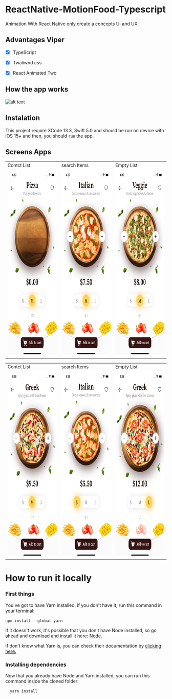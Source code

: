 # ReactNative-MotionFood-Typescript

Animation With React Native only create a concepts UI and UX   

## Advantages Viper

- [x] TypeScript 
- [x] Twaliwnd css 
- [x] React Animated Two


## How the app works

![alt text](https://github.com/memof90/screenProjects/blob/master/Motion-app/Simulator%20Screen%20Recording%20-%20iPhone%2013%20Pro%20-%202022-05-27%20at%2016.14.15.gif?raw=true)

## Instalation
This project require XCode 13.3, Swift 5.0 and should be run on device with iOS 15+ and then, you should `run` the app.

 ## Screens Apps
 
 <table>
  <tr>
    <td>Contct List</td>
     <td>search Items</td>
     <td>Empty List</td>
  </tr>
  <tr>
    <td><img src="https://github.com/memof90/screenProjects/blob/master/Motion-app/Simulator%20Screen%20Shot%20-%20iPhone%2013%20Pro%20-%202022-05-27%20at%2016.37.48.png" width=270 height=580></td>
    <td><img src="https://github.com/memof90/screenProjects/blob/master/Motion-app/Simulator%20Screen%20Shot%20-%20iPhone%2013%20Pro%20-%202022-05-27%20at%2016.37.54.png?raw=true" width=270 height=580></td>
     <td><img src="https://github.com/memof90/screenProjects/blob/master/Motion-app/Simulator%20Screen%20Shot%20-%20iPhone%2013%20Pro%20-%202022-05-27%20at%2016.37.58.png?raw=true" width=270 height=580></td>
  </tr>
 </table>
 
  <table>
  <tr>
    <td>Contct List</td>
     <td>search Items</td>
     <td>Empty List</td>
  </tr>
  <tr>
    <td><img src="https://github.com/memof90/screenProjects/blob/master/Motion-app/Simulator%20Screen%20Shot%20-%20iPhone%2013%20Pro%20-%202022-05-27%20at%2016.38.01.png?raw=true" width=270 height=580></td>
    <td><img src="https://github.com/memof90/screenProjects/blob/master/Motion-app/Simulator%20Screen%20Shot%20-%20iPhone%2013%20Pro%20-%202022-05-27%20at%2016.38.09.png?raw=true" width=270 height=580></td>
     <td><img src="https://github.com/memof90/screenProjects/blob/master/Motion-app/Simulator%20Screen%20Shot%20-%20iPhone%2013%20Pro%20-%202022-05-27%20at%2016.38.39.png?raw=true" width=270 height=580></td>
  </tr>
 </table>
 
# How to run it locally

### First things

You've got to have Yarn installed, if you don't have it, run this command in your terminal:

```node
npm install --global yarn
```

If it doesn't work, it's possible that you don't have Node installed, so go ahead and download and install it here: [Node.](https://nodejs.org 'Node Website')

If don't know what Yarn is, you can check their documentation by [clicking here.](https://classic.yarnpkg.com/en/docs/getting-started 'Yarn Documentation')

### Installing dependencies

Now that you already have Node and Yarn installed, you can run this command inside the cloned folder:

```
  yarn install
```

 

